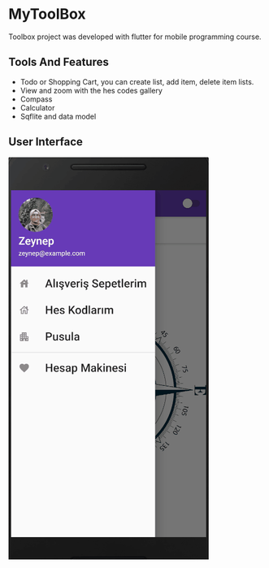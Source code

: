 # MyToolBox

Toolbox project was developed with flutter for mobile programming course.

## Tools And Features
- Todo or Shopping Cart, you can create list, add item, delete item lists.
- View and zoom with the hes codes gallery
- Compass
- Calculator
- Sqflite and data model



## User Interface

![image](assets/animation.gif)   
